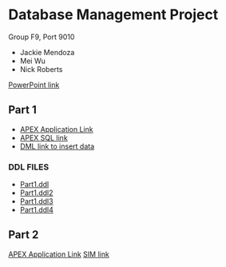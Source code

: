 # Database Management Project
Group F9, Port 9010
  * Jackie Mendoza
  * Mei Wu
  * Nick Roberts
 
[PowerPoint link](https://docs.google.com/presentation/d/1EQ0eNQ4pZudkONt1m6WmyIELxXc7XJ2gh4TH22WLNr0/edit?usp=sharing)

## Part 1
* [APEX Application Link](https://apex.oracle.com/pls/apex/f?p=89954:1)
* [APEX SQL link](https://github.com/nickroberts404/F16F9-cs347-apex-app/blob/master/f89954.sql)
* [DML link to insert data](https://github.com/nickroberts404/F16F9-cs347-apex-app/blob/master/insert_data.dml)

### DDL FILES
 * [Part1.ddl](https://github.com/nickroberts404/F16F9-cs347-apex-app/blob/master/part1.ddl)
 * [Part1.ddl2](https://github.com/nickroberts404/F16F9-cs347-apex-app/blob/master/part1.ddl2)
 * [Part1.ddl3](https://github.com/nickroberts404/F16F9-cs347-apex-app/blob/master/part1.ddl3)
 * [Part1.ddl4](https://github.com/nickroberts404/F16F9-cs347-apex-app/blob/master/part1.ddl4)

## Part 2
[APEX Application Link](https://apex.oracle.com/pls/apex/f?p=106708:1)
[SIM link](https://github.com/nickroberts404/F16F9-cs347-apex-app/blob/master/part2.sim)
